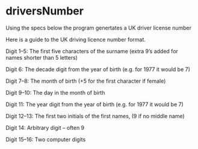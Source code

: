 # driversNumber
Using the specs below the program genertates a UK driver license number

Here is a guide to the UK driving licence number format.

Digit 1–5: The first five characters of the surname (extra 9’s added for names shorter than 5 letters)

Digit 6: The decade digit from the year of birth (e.g. for 1977 it would be 7)

Digit 7–8: The month of birth (+5 for the first character if female)

Digit 9–10: The day in the month of birth

Digit 11: The year digit from the year of birth (e.g. for 1977 it would be 7)

Digit 12–13: The first two initials of the first names, (9 if no middle name)

Digit 14: Arbitrary digit – often 9

Digit 15–16: Two computer digits
